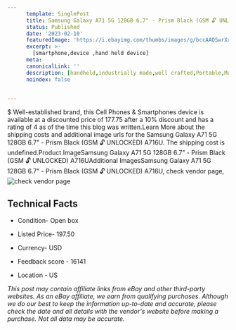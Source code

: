 ```yaml
---
      template: SinglePost
      title: Samsung Galaxy A71 5G 128GB 6.7" - Prism Black (GSM 🔓 UNLOCKED) A716U
      status: Published
      date: '2023-02-10'
      featuredImage: 'https://i.ebayimg.com/thumbs/images/g/bccAAOSwrXxi6s51/s-l225.jpg'
      excerpt: >-
        [smartphone,device ,hand held device]
      meta:
      canonicalLink: ''
      description: [handheld,industrially made,well crafted,Portable,Mobile,Compact,Convenient,Lightweight,Maneuverable,Man-portable,Miniature,Carriable,Hand-held,Light,Holdable,Transportable,Mobile device,Pocket-sized,On-the-go,Wireless,Cordless,Compact size,Convenient size, smartphone,device ,hand held device]
      noindex: false

        
---
```

$
    Well-established brand, this Cell Phones & Smartphones device is available at a discounted price of 177.75 after a 10% discount and has a rating of 4 as of the time this blog was written.Learn More about the shipping costs and additional image urls for the Samsung Galaxy A71 5G 128GB 6.7" - Prism Black (GSM 🔓 UNLOCKED) A716U. The shipping cost is undefined.Product ImageSamsung Galaxy A71 5G 128GB 6.7" - Prism Black (GSM 🔓 UNLOCKED) A716UAdditional ImagesSamsung Galaxy A71 5G 128GB 6.7" - Prism Black (GSM 🔓 UNLOCKED) A716U, check vendor page, ![check vendor page](https://origin-galleryplus.ebayimg.com/ws/web/255793451737_2_0_1/225x225.jpg,https://origin-galleryplus.ebayimg.com/ws/web/255793451737_3_0_1/225x225.jpg,https://origin-galleryplus.ebayimg.com/ws/web/255793451737_4_0_1/225x225.jpg,https://origin-galleryplus.ebayimg.com/ws/web/255793451737_5_0_1/225x225.jpg)
    
    

 ## Technical Facts 



     
      

 - Condition- Open box 


      

 - Listed Price- 197.50 


      

 - Currency- USD 


      

 - Feedback score - 16141 


      

 - Location - US 


      
      

 *_This post may contain affiliate links from eBay and other third-party websites. As an eBay affiliate, we earn from qualifying purchases. Although we do our best to keep the information up-to-date and accurate, please check the date and all details with the vendor's website before making a purchase. Not all data may be accurate._*



    
    
    
    
    